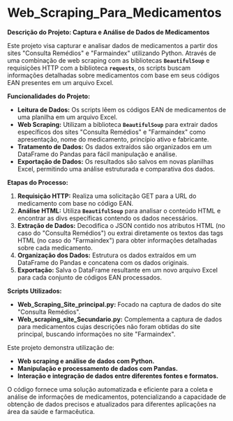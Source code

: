 # Web_Scraping_Para_Medicamentos

<strong>Descrição do Projeto: Captura e Análise de Dados de Medicamentos</strong>

Este projeto visa capturar e analisar dados de medicamentos a partir dos sites "Consulta Remédios" e "Farmaindex" utilizando Python. Através de uma combinação de web scraping com as bibliotecas <strong>`BeautifulSoup`</strong> e requisições HTTP com a biblioteca <strong>`requests`</strong>, os scripts buscam informações detalhadas sobre medicamentos com base em seus códigos EAN presentes em um arquivo Excel. 

<strong>Funcionalidades do Projeto:</strong>
- <strong>Leitura de Dados:</strong> Os scripts lêem os códigos EAN de medicamentos de uma planilha em um arquivo Excel.
- <strong>Web Scraping:</strong> Utilizam a biblioteca <strong>`BeautifulSoup`</strong> para extrair dados específicos dos sites "Consulta Remédios" e "Farmaindex" como apresentação, nome do medicamento, princípio ativo e fabricante.
- <strong>Tratamento de Dados:</strong> Os dados extraídos são organizados em um DataFrame do Pandas para fácil manipulação e análise.
- <strong>Exportação de Dados:</strong> Os resultados são salvos em novas planilhas Excel, permitindo uma análise estruturada e comparativa dos dados.

<strong>Etapas do Processo:</strong>
1. <strong>Requisição HTTP:</strong> Realiza uma solicitação GET para a URL do medicamento com base no código EAN.
2. <strong>Análise HTML:</strong> Utiliza <strong>`BeautifulSoup`</strong> para analisar o conteúdo HTML e encontrar as divs específicas contendo os dados necessários.
3. <strong>Extração de Dados:</strong> Decodifica o JSON contido nos atributos HTML (no caso do "Consulta Remédios") ou extrai diretamente os textos das tags HTML (no caso do "Farmaindex") para obter informações detalhadas sobre cada medicamento.
4. <strong>Organização dos Dados:</strong> Estrutura os dados extraídos em um DataFrame do Pandas e concatena com os dados originais.
5. <strong>Exportação:</strong> Salva o DataFrame resultante em um novo arquivo Excel para cada conjunto de códigos EAN processados.

<strong>Scripts Utilizados:</strong>
- <strong>Web_Scraping_Site_principal.py:</strong> Focado na captura de dados do site "Consulta Remédios".
- <strong>Web_scraping_site_Secundario.py:</strong> Complementa a captura de dados para medicamentos cujas descrições não foram obtidas do site principal, buscando informações no site "Farmaindex".

Este projeto demonstra utilização de:
- <strong>Web scraping e análise de dados com Python.</strong>
- <strong>Manipulação e processamento de dados com Pandas.</strong>
- <strong>Interação e integração de dados entre diferentes fontes e formatos.</strong>
  
O código fornece uma solução automatizada e eficiente para a coleta e análise de informações de medicamentos, potencializando a capacidade de obtenção de dados precisos e atualizados para diferentes aplicações na área da saúde e farmacêutica.